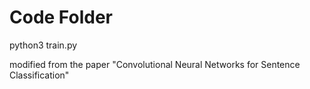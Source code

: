# Code Folder 

python3 train.py

modified from the paper "Convolutional Neural Networks for Sentence Classification"
